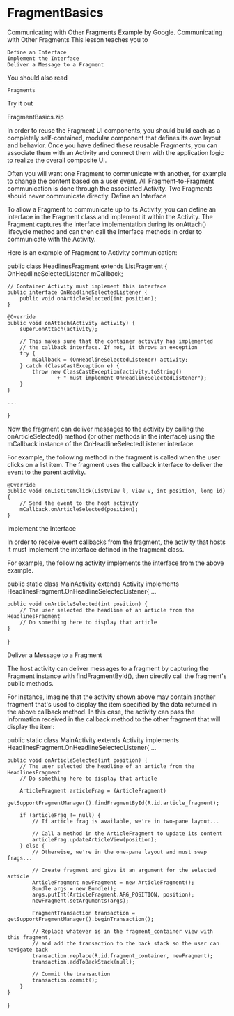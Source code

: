 # FragmentBasics
Communicating with Other Fragments Example by Google.
Communicating with Other Fragments
This lesson teaches you to

    Define an Interface
    Implement the Interface
    Deliver a Message to a Fragment

You should also read

    Fragments

Try it out

FragmentBasics.zip

In order to reuse the Fragment UI components, you should build each as a completely self-contained, modular component that defines its own layout and behavior. Once you have defined these reusable Fragments, you can associate them with an Activity and connect them with the application logic to realize the overall composite UI.

Often you will want one Fragment to communicate with another, for example to change the content based on a user event. All Fragment-to-Fragment communication is done through the associated Activity. Two Fragments should never communicate directly.
Define an Interface

To allow a Fragment to communicate up to its Activity, you can define an interface in the Fragment class and implement it within the Activity. The Fragment captures the interface implementation during its onAttach() lifecycle method and can then call the Interface methods in order to communicate with the Activity.

Here is an example of Fragment to Activity communication:

public class HeadlinesFragment extends ListFragment {
    OnHeadlineSelectedListener mCallback;

    // Container Activity must implement this interface
    public interface OnHeadlineSelectedListener {
        public void onArticleSelected(int position);
    }

    @Override
    public void onAttach(Activity activity) {
        super.onAttach(activity);

        // This makes sure that the container activity has implemented
        // the callback interface. If not, it throws an exception
        try {
            mCallback = (OnHeadlineSelectedListener) activity;
        } catch (ClassCastException e) {
            throw new ClassCastException(activity.toString()
                    + " must implement OnHeadlineSelectedListener");
        }
    }

    ...
}

Now the fragment can deliver messages to the activity by calling the onArticleSelected() method (or other methods in the interface) using the mCallback instance of the OnHeadlineSelectedListener interface.

For example, the following method in the fragment is called when the user clicks on a list item. The fragment uses the callback interface to deliver the event to the parent activity.

    @Override
    public void onListItemClick(ListView l, View v, int position, long id) {
        // Send the event to the host activity
        mCallback.onArticleSelected(position);
    }

Implement the Interface

In order to receive event callbacks from the fragment, the activity that hosts it must implement the interface defined in the fragment class.

For example, the following activity implements the interface from the above example.

public static class MainActivity extends Activity
        implements HeadlinesFragment.OnHeadlineSelectedListener{
    ...

    public void onArticleSelected(int position) {
        // The user selected the headline of an article from the HeadlinesFragment
        // Do something here to display that article
    }
}

Deliver a Message to a Fragment

The host activity can deliver messages to a fragment by capturing the Fragment instance with findFragmentById(), then directly call the fragment's public methods.

For instance, imagine that the activity shown above may contain another fragment that's used to display the item specified by the data returned in the above callback method. In this case, the activity can pass the information received in the callback method to the other fragment that will display the item:

public static class MainActivity extends Activity
        implements HeadlinesFragment.OnHeadlineSelectedListener{
    ...

    public void onArticleSelected(int position) {
        // The user selected the headline of an article from the HeadlinesFragment
        // Do something here to display that article

        ArticleFragment articleFrag = (ArticleFragment)
                getSupportFragmentManager().findFragmentById(R.id.article_fragment);

        if (articleFrag != null) {
            // If article frag is available, we're in two-pane layout...

            // Call a method in the ArticleFragment to update its content
            articleFrag.updateArticleView(position);
        } else {
            // Otherwise, we're in the one-pane layout and must swap frags...

            // Create fragment and give it an argument for the selected article
            ArticleFragment newFragment = new ArticleFragment();
            Bundle args = new Bundle();
            args.putInt(ArticleFragment.ARG_POSITION, position);
            newFragment.setArguments(args);

            FragmentTransaction transaction = getSupportFragmentManager().beginTransaction();

            // Replace whatever is in the fragment_container view with this fragment,
            // and add the transaction to the back stack so the user can navigate back
            transaction.replace(R.id.fragment_container, newFragment);
            transaction.addToBackStack(null);

            // Commit the transaction
            transaction.commit();
        }
    }
}
